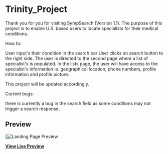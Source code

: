 # Trinity_Project

Thank you for you for visiting SympSearch (Version 1.1). The purpose of this project is to enable U.S. based users to locate specialists for their medical conditions.

How to:

User input's their condition in the search bar
User clicks on search button to the right side.
The user is directed to the second page where a list of specialist's is populated.
In the lists page, the user will have access to the specialist's information ie. geographical location, phone numbers, profile information and profile picture.

This project will be updated accordingly.

Current bugs:

there is currently a bug in the search field as some conditions may not trigger a search response.

## Preview

[![Landing Page Preview](https://nrjbrown.github.io/Trinity_Project/)

**[View Live Preview](https://nrjbrown.github.io/Trinity_Project/)**
 